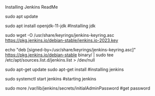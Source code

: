 Installing Jenkins ReadMe

sudo apt update

sudo apt install openjdk-11-jdk  #Installing jdk

    
  sudo wget -O /usr/share/keyrings/jenkins-keyring.asc \
    https://pkg.jenkins.io/debian-stable/jenkins.io-2023.key


  echo "deb [signed-by=/usr/share/keyrings/jenkins-keyring.asc]" \
    https://pkg.jenkins.io/debian-stable binary/ | sudo tee \
    /etc/apt/sources.list.d/jenkins.list > /dev/null

sudo apt-get update
sudo apt-get install #installing jenkins

sudo systemctl start jenkins #starting jenkins

sudo more /var/lib/jenkins/secrets/initialAdminPassword #get password  
